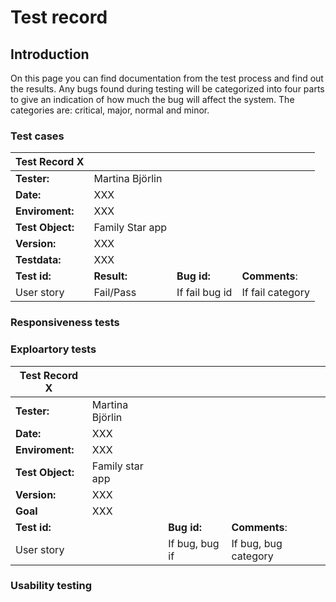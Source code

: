 
# Test record
## Introduction 
On this page you can find documentation from the test process and find out the results. Any bugs found during testing will be categorized into four parts to give an indication of how much the bug will affect the system. The categories are: critical, major, normal and minor.


### Test cases
|Test Record X | |||
|--------|------------------------------|-|-|
|**Tester:**|Martina Björlin|||
|**Date:**|XXX|||
|**Enviroment:**| XXX |||
|**Test Object:**| Family Star app|||
|**Version:**|XXX |||
|**Testdata:**| XXX|||
|**Test id:**| **Result:**|**Bug id:**|**Comments**:|
|User story|Fail/Pass|If fail bug id|If fail category|

### Responsiveness tests

### Exploartory tests

|Test Record X  | |||
|--------|------------------------------|-|-|
|**Tester:**|Martina Björlin|||
|**Date:**|XXX|||
|**Enviroment:**| XXX|||
|**Test Object:**| Family star app|||
|**Version:**|XXX||||
|**Goal**|XXX||||
|**Test id:**||**Bug id:**|**Comments**:|
|User story||If bug, bug if|If bug, bug category|

### Usability testing


